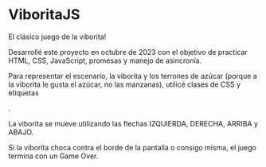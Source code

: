 # ViboritaJS

El clásico juego de la viborita!

Desarrollé este proyecto en octubre de 2023 con el objetivo de practicar HTML, CSS, JavaScript, promesas y manejo de asincronía.

Para representar el escenario, la viborita y los terrones de azúcar (porque a la viborita le gusta el azúcar, no las manzanas), utilicé clases de CSS y etiquetas <div>.

La viborita se mueve utilizando las flechas IZQUIERDA, DERECHA, ARRIBA y ABAJO.

Si la viborita choca contra el borde de la pantalla o consigo misma, el juego termina con un Game Over.
